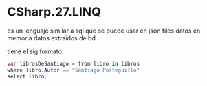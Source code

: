 # CSharp.27.LINQ

es un lenguaje similar a sql que se puede usar en
json files
datos en memoria
datos extraidos de bd

tiene el sig formato:
```csharp
var librosDeSantiago = from libro in libros
where libro.Autor == "Santiago Posteguillo"
select libro;
```

